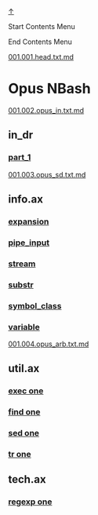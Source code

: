 
<!-- [[__TOC_]] -->

<a name=top></a>
<a class=top-link hide href=#top>↑</a>

Start Contents Menu

<!-- TOC tocDepth:1..6 chapterDepth:1..6 -->

<!-- /TOC -->

End Contents Menu

<!--
CMND: ufl_stl0 9 /home/st/REPOBARE/_repo/NBash/.d/.opus/cntx.ins.d /home/st/REPOBARE/_repo/NBash/.d/.opus/cntx.res.md 2

PPWD: /home/st/REPOBARE/_repo/NBash/.d/.opus

FLOW: /home/st/REPOBARE/_repo/sta/.d/.st_rc_d.data.d/ufl_stl0/.flow.d/009_dr2m

DATE: 1731607826_15112024011026

DATX: 1731607826
-->


[001.001.head.txt.md](/REPOBARE/_repo/NBash/.d/.opus/cntx.ins.d/001.001.head.txt.md)




# Opus NBash
 

[001.002.opus_in.txt.md](/REPOBARE/_repo/NBash/.d/.opus/cntx.ins.d/001.002.opus_in.txt.md)



## in_dr
### [part_1](/REPOBARE/_repo/NBash/.d/.opus/.ins_dr/part_1/res.md)


[001.003.opus_sd.txt.md](/REPOBARE/_repo/NBash/.d/.opus/cntx.ins.d/001.003.opus_sd.txt.md)



## info.ax
### [expansion](../../.arb/info.ax/expansion.ram/.grot/exam.man)
### [pipe_input](../../.arb/info.ax/pipe_input.ram/.grot/exam.man)
### [stream](../../.arb/info.ax/stream.ram/.grot/exam.man)
### [substr](../../.arb/info.ax/substr.ram/.grot/exam.man)
### [symbol_class](../../.arb/info.ax/symbol_class.ram/.grot/exam.man)
### [variable](../../.arb/info.ax/variable.ram/.grot/exam.man)


[001.004.opus_arb.txt.md](/REPOBARE/_repo/NBash/.d/.opus/cntx.ins.d/001.004.opus_arb.txt.md)



## util.ax
### [exec one](/REPOBARE/_repo/NBash/.arb/util.ax/exec.ram/.grot/opus.d/one.d/cntx.res.md)
### [find one](/REPOBARE/_repo/NBash/.arb/util.ax/find.ram/.grot/opus.d/one.d/cntx.res.md)
### [sed one](/REPOBARE/_repo/NBash/.arb/util.ax/sed.ram/.grot/opus.d/one.d/cntx.res.md)
### [tr one](/REPOBARE/_repo/NBash/.arb/util.ax/tr.ram/.grot/opus.d/one.d/cntx.res.md)
## tech.ax
### [regexp one](/REPOBARE/_repo/NBash/.arb/tech.ax/regexp.ram/.grot/opus.d/one.d/cntx.res.md)




